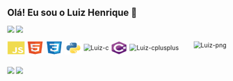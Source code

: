 ## Olá! Eu sou o Luiz Henrique 👋 
 <div>
  <ahref="https://github.com/LHxis">
  <img height="180em" src="https://github-readme-stats.vercel.app/api?username=LHxis&show_icons=true&theme=dark#gh-dark-mode-only&include_all_commits=true&count_private=true)](https://github.com/LHxis/github-readme-stats#gh-dark-mode-only"/>
  <img height="180em" src="https://github-readme-stats.vercel.app/api/top-langs/?username=LHxis&layout=compact&langs_count=16&theme=dark#gh-dark-mode-only)](https://github.com/LHxis/github-readme-stats#gh-dark-mode-only"/>
</div>

    
<div style="display: inline_block"><br>
  <img align="center" alt="Luiz-Js" height="30" width="40" src="https://raw.githubusercontent.com/devicons/devicon/master/icons/javascript/javascript-plain.svg">
  <img align="center" alt="Luiz-HTML" height="30" width="40" src="https://raw.githubusercontent.com/devicons/devicon/master/icons/html5/html5-original.svg">
  <img align="center" alt="Luiz-CSS" height="30" width="40" src="https://raw.githubusercontent.com/devicons/devicon/master/icons/css3/css3-original.svg">
  <img align="center" alt="Luiz-Python" height="30" width="40" src="https://raw.githubusercontent.com/devicons/devicon/master/icons/python/python-original.svg">
  <img align="center" alt="Luiz-c" height="30" width="40" src="https://cdn.jsdelivr.net/gh/devicons/devicon@latest/icons/c/c-original.svg" />      
  <img align="center" alt="Luiz-Csharp" height="30" width="40" src="https://raw.githubusercontent.com/devicons/devicon/master/icons/csharp/csharp-original.svg">
  <img align="center" alt="Luiz-cplusplus" height="30" width="40" src="https://cdn.jsdelivr.net/gh/devicons/devicon@latest/icons/cplusplus/cplusplus-original.svg" />
          
  <img align="right" alt="Luiz-png" src="https://cdn.discordapp.com/attachments/1020363682162688131/1206503116053282826/fbi.png?ex=65dc3e96&is=65c9c996&hm=363183d30287486b304a7a6b3ff17e983fa2f6260e8e05b4c7340dd0bac40414&" />
</div>

  ##
  
<div> 
 <a href="https://discord.gg/WeJPHsA7ta" target="_blank"><img src="https://img.shields.io/badge/Discord-7289DA?style=for-the-badge&logo=discord&logoColor=white" target="_blank"></a> 
 <a href="https://discord.gg/gVHBw464be" target="_blank"><img src="https://img.shields.io/badge/Discord-7289DA?style=for-the-badge&logo=discord&logoColor=white" target="_blank"></a> 

</div>
